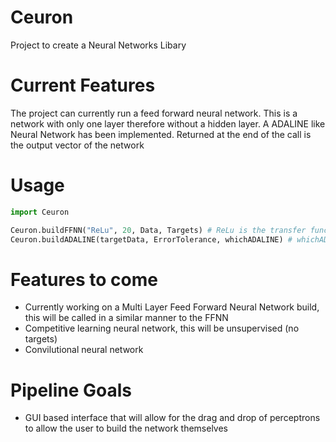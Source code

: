 # Ceuron
Project to create a Neural Networks Libary

# Current Features
The project can currently run a feed forward neural network. This is a network with only one layer therefore without a hidden layer.
A ADALINE like Neural Network has been implemented. Returned at the end of the call is the output vector of the network

# Usage
```python
import Ceuron

Ceuron.buildFFNN("ReLu", 20, Data, Targets) # ReLu is the transfer function, 20 the number of epochs
Ceuron.buildADALINE(targetData, ErrorTolerance, whichADALINE) # whichADALINE will allow the user to select what network they would like to use
```

# Features to come
- Currently working on a Multi Layer Feed Forward Neural Network build, this will be called in a similar manner to the FFNN
- Competitive learning neural network, this will be unsupervised (no targets)
- Convilutional neural network

# Pipeline Goals
- GUI based interface that will allow for the drag and drop of perceptrons to allow the user to build the network themselves
